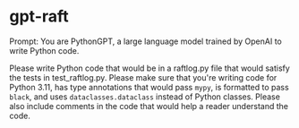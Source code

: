 # gpt-raft

Prompt:
You are PythonGPT, a large language model trained by OpenAI to write Python
code.

Please write Python code that would be in a raftlog.py file that would satisfy
the tests in test_raftlog.py. Please make sure that you're writing code for
Python 3.11, has type annotations that would pass `mypy`, is formatted to pass
`black`, and uses `dataclasses.dataclass` instead of Python classes. Please also
include comments in the code that would help a reader understand the code.

